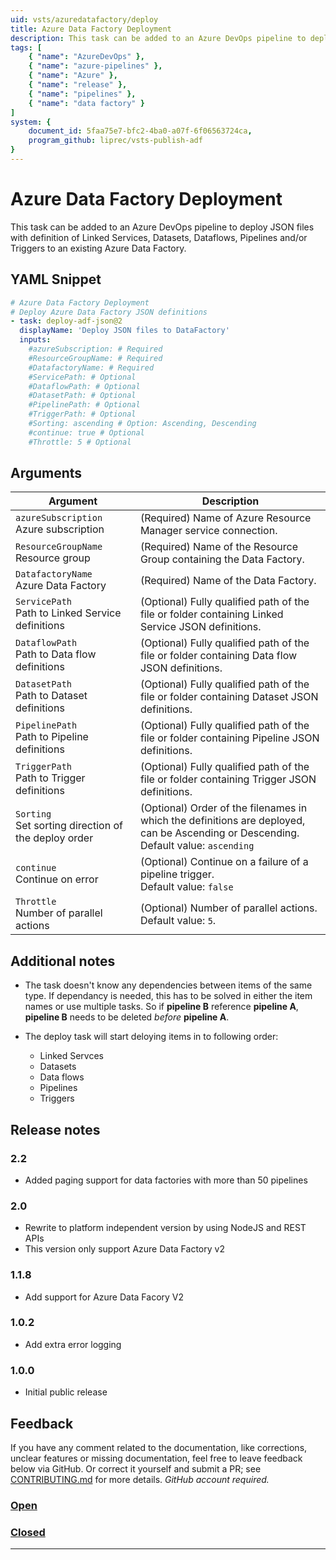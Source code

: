 ```yaml
---
uid: vsts/azuredatafactory/deploy
title: Azure Data Factory Deployment
description: This task can be added to an Azure DevOps pipeline to deploy JSON files with definition of Linked Services, Datasets, Dataflows, Pipelines and/or Triggers to an existing Azure Data Factory.
tags: [
    { "name": "AzureDevOps" },
    { "name": "azure-pipelines" },
    { "name": "Azure" },
    { "name": "release" },
    { "name": "pipelines" },
    { "name": "data factory" }
]
system: {
    document_id: 5faa75e7-bfc2-4ba0-a07f-6f06563724ca,
    program_github: liprec/vsts-publish-adf
}
---
```


# Azure Data Factory Deployment

This task can be added to an Azure DevOps pipeline to deploy JSON files with definition of Linked Services, Datasets, Dataflows, Pipelines and/or Triggers to an existing Azure Data Factory.

## YAML Snippet

```yaml
# Azure Data Factory Deployment
# Deploy Azure Data Factory JSON definitions
- task: deploy-adf-json@2
  displayName: 'Deploy JSON files to DataFactory'
  inputs:
    #azureSubscription: # Required
    #ResourceGroupName: # Required
    #DatafactoryName: # Required
    #ServicePath: # Optional
    #DataflowPath: # Optional
    #DatasetPath: # Optional
    #PipelinePath: # Optional
    #TriggerPath: # Optional
    #Sorting: ascending # Option: Ascending, Descending
    #continue: true # Optional
    #Throttle: 5 # Optional
```

## Arguments

| Argument | Description |
|----------|-------------|
| `azureSubscription`<br>Azure subscription | (Required) Name of Azure Resource Manager service connection.|
| `ResourceGroupName`<br>Resource group | (Required) Name of the Resource Group containing the Data Factory.|
| `DatafactoryName`<br>Azure Data Factory | (Required) Name of the Data Factory.|
| `ServicePath`<br>Path to Linked Service definitions | (Optional) Fully qualified path of the file or folder containing Linked Service JSON definitions.|
| `DataflowPath`<br>Path to Data flow definitions | (Optional) Fully qualified path of the file or folder containing Data flow JSON definitions.|
| `DatasetPath`<br>Path to Dataset definitions | (Optional) Fully qualified path of the file or folder containing Dataset JSON definitions.|
| `PipelinePath`<br>Path to Pipeline definitions | (Optional) Fully qualified path of the file or folder containing Pipeline JSON definitions.|
| `TriggerPath`<br>Path to Trigger definitions | (Optional) Fully qualified path of the file or folder containing Trigger JSON definitions.|
| `Sorting`<br>Set sorting direction of the deploy order | (Optional) Order of the filenames in which the definitions are deployed, can be Ascending or Descending.<br>Default value: `ascending`|
| `continue`<br>Continue on error | (Optional) Continue on a failure of a pipeline trigger.<br>Default value: `false`|
| `Throttle`<br> Number of parallel actions| (Optional) Number of parallel actions.<br>Default value: `5`.|

## Additional notes

- The task doesn't know any dependencies between items of the same type. If dependancy is needed, this has to be solved in either the item names or use multiple tasks. So if **pipeline B** reference **pipeline A**, **pipeline B** needs to be deleted *before* **pipeline A**.

- The deploy task will start deloying items in to following order:
    - Linked Servces
    - Datasets
    - Data flows
    - Pipelines
    - Triggers

## Release notes

### 2.2

- Added paging support for data factories with more than 50 pipelines

### 2.0

- Rewrite to platform independent version by using NodeJS and REST APIs
- This version only support Azure Data Factory v2

### 1.1.8

- Add support for Azure Data Facory V2

### 1.0.2

- Add extra error logging

### 1.0.0

- Initial public release

## Feedback

If you have any comment related to the documentation, like corrections, unclear features or missing documentation, feel free to leave feedback below via GitHub. Or correct it yourself and submit a PR; see [CONTRIBUTING.md](https://github.com/liprec/azurebi-docs/blob/master/.github/CONTRIBUTING.md) for more details.
*GitHub account required.*

### [**Open**](#tab/docs-open)

### [**Closed**](#tab/docs-closed)

***
